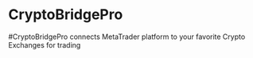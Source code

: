 # CryptoBridgePro
#CryptoBridgePro connects MetaTrader platform to your favorite Crypto Exchanges for trading
